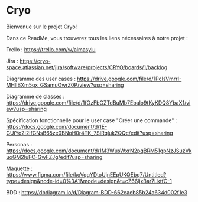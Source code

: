 # Cryo

Bienvenue sur le projet Cryo!

Dans ce ReadMe, vous trouverez tous les liens nécessaires à notre projet :

Trello : https://trello.com/w/almasylu 

Jira : https://cryo-space.atlassian.net/jira/software/projects/CRYO/boards/1/backlog 

Diagramme des user cases : https://drive.google.com/file/d/1PcIsVmrrI-MHIlBXm5qx_GSamuOwrZ0P/view?usp=sharing

Diagramme de classes : https://drive.google.com/file/d/1fOzFbGZTdBuMb7Ebalo9tKyKDQ8YbaX1/view?usp=sharing 

Spécification fonctionnelle pour le user case "Créer une commande" : https://docs.google.com/document/d/1E-GUiYo2I2IfGNsB65ze0BNoH0r4TK_7SIRqluk2QQc/edit?usp=sharing

Personas : https://docs.google.com/document/d/1M3WusWxrN2pqBRM51gpNzJSuzVkuoGM2IuFC-GwFZJg/edit?usp=sharing 

Maquette : https://www.figma.com/file/koVqqYDtoUjnEEpUKQEbq7/Untitled?type=design&node-id=0%3A1&mode=design&t=cZ66ljxBar7LktfC-1 

BDD : https://dbdiagram.io/d/Diagram-BDD-662eaeb85b24a634d002f1e3






